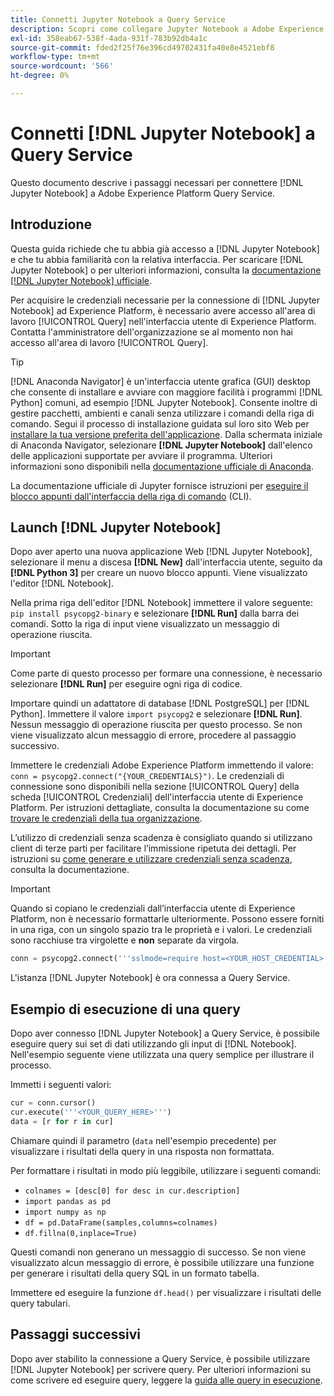 ```yaml
---
title: Connetti Jupyter Notebook a Query Service
description: Scopri come collegare Jupyter Notebook a Adobe Experience Platform Query Service.
exl-id: 358eab67-538f-4ada-931f-783b92db4a1c
source-git-commit: fded2f25f76e396cd49702431fa40e8e4521ebf8
workflow-type: tm+mt
source-wordcount: '566'
ht-degree: 0%

---
```


# Connetti [!DNL Jupyter Notebook] a Query Service

Questo documento descrive i passaggi necessari per connettere [!DNL Jupyter Notebook] a Adobe Experience Platform Query Service.

## Introduzione

Questa guida richiede che tu abbia già accesso a [!DNL Jupyter Notebook] e che tu abbia familiarità con la relativa interfaccia. Per scaricare [!DNL Jupyter Notebook] o per ulteriori informazioni, consulta la [documentazione [!DNL Jupyter Notebook] ufficiale](https://jupyter.org/).

Per acquisire le credenziali necessarie per la connessione di [!DNL Jupyter Notebook] ad Experience Platform, è necessario avere accesso all&#39;area di lavoro [!UICONTROL Query] nell&#39;interfaccia utente di Experience Platform. Contatta l&#39;amministratore dell&#39;organizzazione se al momento non hai accesso all&#39;area di lavoro [!UICONTROL Query].

>[!TIP]
>
>[!DNL Anaconda Navigator] è un&#39;interfaccia utente grafica (GUI) desktop che consente di installare e avviare con maggiore facilità i programmi [!DNL Python] comuni, ad esempio [!DNL Jupyter Notebook]. Consente inoltre di gestire pacchetti, ambienti e canali senza utilizzare i comandi della riga di comando.
>Segui il processo di installazione guidata sul loro sito Web per [installare la tua versione preferita dell&#39;applicazione](https://docs.anaconda.com/anaconda/install/).
>Dalla schermata iniziale di Anaconda Navigator, selezionare **[!DNL Jupyter Notebook]** dall&#39;elenco delle applicazioni supportate per avviare il programma.
>Ulteriori informazioni sono disponibili nella [documentazione ufficiale di Anaconda](https://docs.anaconda.com/anaconda/navigator/).

La documentazione ufficiale di Jupyter fornisce istruzioni per [eseguire il blocco appunti dall&#39;interfaccia della riga di comando](https://docs.jupyter.org/en/latest/running.html#how-do-i-open-a-specific-notebook) (CLI).

## Launch [!DNL Jupyter Notebook]

Dopo aver aperto una nuova applicazione Web [!DNL Jupyter Notebook], selezionare il menu a discesa **[!DNL New]** dall&#39;interfaccia utente, seguito da **[!DNL Python 3]** per creare un nuovo blocco appunti. Viene visualizzato l&#39;editor [!DNL Notebook].

Nella prima riga dell&#39;editor [!DNL Notebook] immettere il valore seguente: `pip install psycopg2-binary` e selezionare **[!DNL Run]** dalla barra dei comandi. Sotto la riga di input viene visualizzato un messaggio di operazione riuscita.

>[!IMPORTANT]
>
>Come parte di questo processo per formare una connessione, è necessario selezionare **[!DNL Run]** per eseguire ogni riga di codice.

Importare quindi un adattatore di database [!DNL PostgreSQL] per [!DNL Python]. Immettere il valore `import psycopg2` e selezionare **[!DNL Run]**. Nessun messaggio di operazione riuscita per questo processo. Se non viene visualizzato alcun messaggio di errore, procedere al passaggio successivo.

Immettere le credenziali Adobe Experience Platform immettendo il valore: `conn = psycopg2.connect("{YOUR_CREDENTIALS}")`. Le credenziali di connessione sono disponibili nella sezione [!UICONTROL Query] della scheda [!UICONTROL Credenziali] dell&#39;interfaccia utente di Experience Platform. Per istruzioni dettagliate, consulta la documentazione su come [trovare le credenziali della tua organizzazione](../ui/credentials.md).

L’utilizzo di credenziali senza scadenza è consigliato quando si utilizzano client di terze parti per facilitare l’immissione ripetuta dei dettagli. Per istruzioni su [come generare e utilizzare credenziali senza scadenza](../ui/credentials.md#non-expiring-credentials), consulta la documentazione.

>[!IMPORTANT]
>
>Quando si copiano le credenziali dall’interfaccia utente di Experience Platform, non è necessario formattarle ulteriormente. Possono essere forniti in una riga, con un singolo spazio tra le proprietà e i valori. Le credenziali sono racchiuse tra virgolette e **non** separate da virgola.

```python
conn = psycopg2.connect('''sslmode=require host=<YOUR_HOST_CREDENTIAL> port=80 dbname=prod:all user=<YOUR_ORGANIZATION_ID> password=<YOUR_PASSWORD>''')"
```

L&#39;istanza [!DNL Jupyter Notebook] è ora connessa a Query Service.

## Esempio di esecuzione di una query

Dopo aver connesso [!DNL Jupyter Notebook] a Query Service, è possibile eseguire query sui set di dati utilizzando gli input di [!DNL Notebook]. Nell&#39;esempio seguente viene utilizzata una query semplice per illustrare il processo.

Immetti i seguenti valori:

```python
cur = conn.cursor()
cur.execute('''<YOUR_QUERY_HERE>''')
data = [r for r in cur]
```

Chiamare quindi il parametro (`data` nell&#39;esempio precedente) per visualizzare i risultati della query in una risposta non formattata.

Per formattare i risultati in modo più leggibile, utilizzare i seguenti comandi:

- `colnames = [desc[0] for desc in cur.description]`
- `import pandas as pd`
- `import numpy as np`
- `df = pd.DataFrame(samples,columns=colnames)`
- `df.fillna(0,inplace=True)`

Questi comandi non generano un messaggio di successo. Se non viene visualizzato alcun messaggio di errore, è possibile utilizzare una funzione per generare i risultati della query SQL in un formato tabella.

Immettere ed eseguire la funzione `df.head()` per visualizzare i risultati delle query tabulari.

## Passaggi successivi

Dopo aver stabilito la connessione a Query Service, è possibile utilizzare [!DNL Jupyter Notebook] per scrivere query. Per ulteriori informazioni su come scrivere ed eseguire query, leggere la [guida alle query in esecuzione](../best-practices/writing-queries.md).
